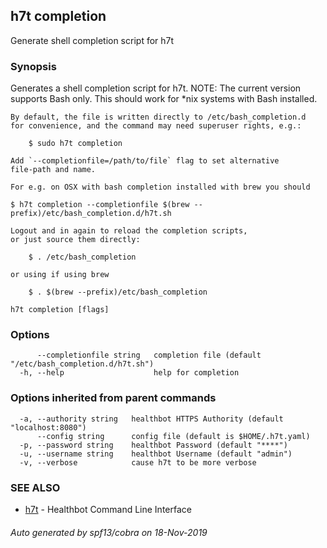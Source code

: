 ## h7t completion

Generate shell completion script for h7t

### Synopsis

Generates a shell completion script for h7t.
	NOTE: The current version supports Bash only.
		  This should work for *nix systems with Bash installed.

	By default, the file is written directly to /etc/bash_completion.d
	for convenience, and the command may need superuser rights, e.g.:

		$ sudo h7t completion
	
	Add `--completionfile=/path/to/file` flag to set alternative
	file-path and name.

	For e.g. on OSX with bash completion installed with brew you should 

	$ h7t completion --completionfile $(brew --prefix)/etc/bash_completion.d/h7t.sh

	Logout and in again to reload the completion scripts,
	or just source them directly:

		$ . /etc/bash_completion
		
	or using if using brew
	
		$ . $(brew --prefix)/etc/bash_completion

```
h7t completion [flags]
```

### Options

```
      --completionfile string   completion file (default "/etc/bash_completion.d/h7t.sh")
  -h, --help                    help for completion
```

### Options inherited from parent commands

```
  -a, --authority string   healthbot HTTPS Authority (default "localhost:8080")
      --config string      config file (default is $HOME/.h7t.yaml)
  -p, --password string    healthbot Password (default "****")
  -u, --username string    healthbot Username (default "admin")
  -v, --verbose            cause h7t to be more verbose
```

### SEE ALSO

* [h7t](h7t.md)	 - Healthbot Command Line Interface

###### Auto generated by spf13/cobra on 18-Nov-2019
